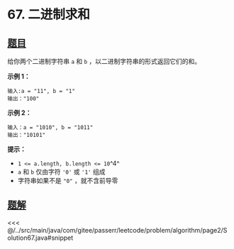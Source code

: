 # 67. 二进制求和

## [题目](https://leetcode.cn/problems/add-binary/)
给你两个二进制字符串 `a` 和 `b` ，以二进制字符串的形式返回它们的和。

**示例 1：**

```
输入:a = "11", b = "1"
输出："100"
```

**示例 2：**

```
输入：a = "1010", b = "1011"
输出："10101"
```

**提示：**

* `1 <= a.length, b.length <= 10`^4^
* `a` 和 `b` 仅由字符 `'0'` 或 `'1'` 组成
* 字符串如果不是 `"0"` ，就不含前导零


## [题解](https://github.com/PasseRR/JavaLeetCode/blob/master/src/main/java/com/gitee/passerr/leetcode/problem/algorithm/page2/Solution67.java)

<<< @/../src/main/java/com/gitee/passerr/leetcode/problem/algorithm/page2/Solution67.java#snippet
